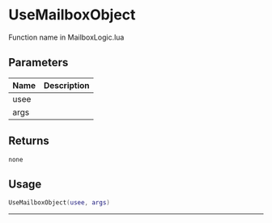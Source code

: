 # UseMailboxObject

Function name in MailboxLogic.lua

## Parameters

| Name | Description |
| ---- | ----------- |
| usee |             |
| args |             |

## Returns

`none`

## Usage

```lua
UseMailboxObject(usee, args)
```

---
